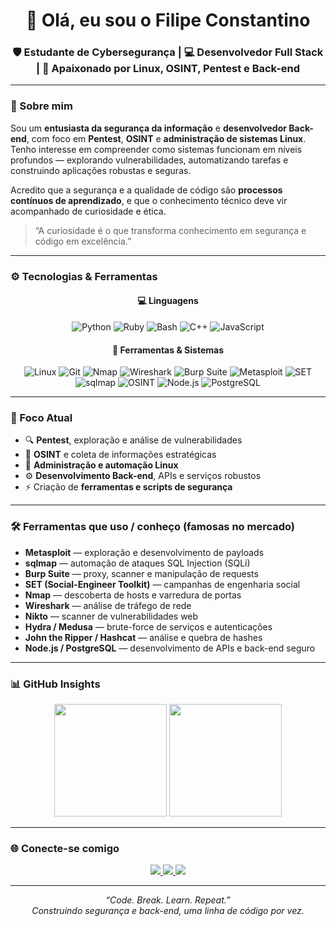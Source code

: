 <h1 align="center">👋 Olá, eu sou o Filipe Constantino</h1>

<h3 align="center">
🛡️ Estudante de Cybersegurança | 💻 Desenvolvedor Full Stack | 🐧 Apaixonado por Linux, OSINT, Pentest e Back-end
</h3>

---

### 🧠 Sobre mim

Sou um **entusiasta da segurança da informação** e **desenvolvedor Back-end**, com foco em **Pentest**, **OSINT** e **administração de sistemas Linux**.  
Tenho interesse em compreender como sistemas funcionam em níveis profundos — explorando vulnerabilidades, automatizando tarefas e construindo aplicações robustas e seguras.  

Acredito que a segurança e a qualidade de código são **processos contínuos de aprendizado**, e que o conhecimento técnico deve vir acompanhado de curiosidade e ética.  

> “A curiosidade é o que transforma conhecimento em segurança e código em excelência.”

---

### ⚙️ Tecnologias & Ferramentas

<div align="center">

#### 💻 Linguagens  
![Python](https://img.shields.io/badge/-Python-3776AB?style=flat-square&logo=python&logoColor=white)
![Ruby](https://img.shields.io/badge/-Ruby-CC342D?style=flat-square&logo=ruby&logoColor=white)
![Bash](https://img.shields.io/badge/-Bash-4EAA25?style=flat-square&logo=gnubash&logoColor=white)
![C++](https://img.shields.io/badge/-C++-00599C?style=flat-square&logo=cplusplus&logoColor=white)
![JavaScript](https://img.shields.io/badge/-JavaScript-F7DF1E?style=flat-square&logo=javascript&logoColor=black)

#### 🧰 Ferramentas & Sistemas  
![Linux](https://img.shields.io/badge/-Linux-FCC624?style=flat-square&logo=linux&logoColor=black)
![Git](https://img.shields.io/badge/-Git-F05032?style=flat-square&logo=git&logoColor=white)
![Nmap](https://img.shields.io/badge/-Nmap-4682B4?style=flat-square&logoColor=white)
![Wireshark](https://img.shields.io/badge/-Wireshark-1679A7?style=flat-square&logo=wireshark&logoColor=white)
![Burp Suite](https://img.shields.io/badge/-Burp%20Suite-FF6C37?style=flat-square&logo=burpsuite&logoColor=white)
![Metasploit](https://img.shields.io/badge/-Metasploit-6DB33F?style=flat-square&logo=metasploit&logoColor=white)
![SET](https://img.shields.io/badge/-SET-0A84FF?style=flat-square&logo=deezer&logoColor=white)
![sqlmap](https://img.shields.io/badge/-sqlmap-DB4C3F?style=flat-square&logo=sqlite&logoColor=white)
![OSINT](https://img.shields.io/badge/-OSINT-1E90FF?style=flat-square&logoColor=white)
![Node.js](https://img.shields.io/badge/-Node.js-339933?style=flat-square&logo=node.js&logoColor=white)
![PostgreSQL](https://img.shields.io/badge/-PostgreSQL-336791?style=flat-square&logo=postgresql&logoColor=white)

</div>

---

### 🧩 Foco Atual
- 🔍 **Pentest**, exploração e análise de vulnerabilidades  
- 🧠 **OSINT** e coleta de informações estratégicas  
- 🐧 **Administração e automação Linux**  
- ⚙️ **Desenvolvimento Back-end**, APIs e serviços robustos  
- ⚡ Criação de **ferramentas e scripts de segurança**

---

### 🛠️ Ferramentas que uso / conheço (famosas no mercado)
- **Metasploit** — exploração e desenvolvimento de payloads  
- **sqlmap** — automação de ataques SQL Injection (SQLi)  
- **Burp Suite** — proxy, scanner e manipulação de requests  
- **SET (Social-Engineer Toolkit)** — campanhas de engenharia social  
- **Nmap** — descoberta de hosts e varredura de portas  
- **Wireshark** — análise de tráfego de rede  
- **Nikto** — scanner de vulnerabilidades web  
- **Hydra / Medusa** — brute-force de serviços e autenticações  
- **John the Ripper / Hashcat** — análise e quebra de hashes  
- **Node.js / PostgreSQL** — desenvolvimento de APIs e back-end seguro

---

### 📊 GitHub Insights

<p align="center">
  <img height="180em" src="https://github-readme-stats.vercel.app/api?username=fiilipe-sh&show_icons=true&theme=tokyonight&hide_border=true&bg_color=0d1117" />
  <img height="180em" src="https://github-readme-stats.vercel.app/api/top-langs/?username=fiilipe-sh&layout=compact&langs_count=7&theme=tokyonight&hide_border=true&bg_color=0d1117"/>
</p>

---

### 🌐 Conecte-se comigo

<p align="center">
  <a href="https://github.com/fiilipe-sh" target="_blank">
    <img src="https://img.shields.io/badge/GitHub-0A0A0A?style=for-the-badge&logo=github&logoColor=white" />
  </a>
  <a href="https://www.instagram.com/const.7" target="_blank">
    <img src="https://img.shields.io/badge/Instagram-E4405F?style=for-the-badge&logo=instagram&logoColor=white" />
  </a>
  <a href="mailto:constantinobundle@gmail.com">
    <img src="https://img.shields.io/badge/Gmail-D14836?style=for-the-badge&logo=gmail&logoColor=white" />
  </a>
</p>

---

<p align="center">
  <i>“Code. Break. Learn. Repeat.”</i><br>
  <i>Construindo segurança e back-end, uma linha de código por vez.</i>
</p>
